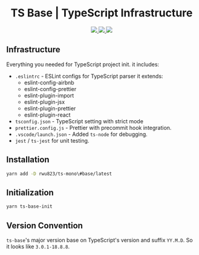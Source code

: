 <h1 align="center">
  TS Base | TypeScript Infrastructure
</h1>
<p align="center">
  <a href="https://github.com/rwu823/ts-base/releases">
    <img src="https://flat.badgen.net/github/release/rwu823/ts-base" />
  </a>
  <a href="https://circleci.com/gh/rwu823/ts-base" alt="Build Status">
    <img src="https://flat.badgen.net/circleci/github/rwu823/ts-base/master" />
  </a>
  <a href="https://codecov.io/gh/rwu823/ts-base" alt="Coverage">
    <img src="https://flat.badgen.net/codecov/c/github/rwu823/ts-base" />
  </a>
</p>


## Infrastructure

Everything you needed for TypeScript project init. it includes:

- `.eslintrc` - ESLint configs for TypeScript parser it extends:
  - eslint-config-airbnb
  - eslint-config-prettier
  - eslint-plugin-import
  - eslint-plugin-jsx
  - eslint-plugin-prettier
  - eslint-plugin-react
- `tsconfig.json` - TypeScript setting with strict mode
- `prettier.config.js` - Prettier with precommit hook integration.
- `.vscode/launch.json` - Added `ts-node` for debugging.
- `jest` / `ts-jest` for unit testing.

## Installation

```sh
yarn add -D rwu823/ts-mono\#base/latest
```

## Initialization

```sh
yarn ts-base-init
```

## Version Convention

`ts-base`'s major version base on TypeScript's version and suffix `YY.M.D`. So it looks like `3.0.1-18.8.8`.
